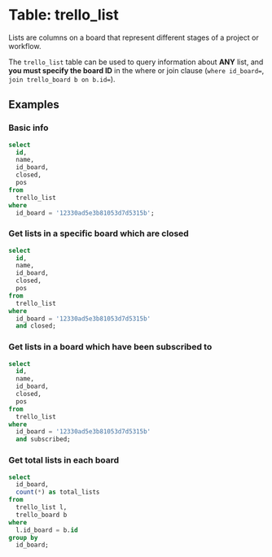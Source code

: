 # Table: trello_list

Lists are columns on a board that represent different stages of a project or workflow.

The `trello_list` table can be used to query information about **ANY** list, and **you must specify the board ID** in the where or join clause (`where id_board=`, `join trello_board b on b.id=`).

## Examples

### Basic info

```sql
select
  id,
  name,
  id_board,
  closed,
  pos
from
  trello_list
where
  id_board = '12330ad5e3b81053d7d5315b';
```

### Get lists in a specific board which are closed

```sql
select
  id,
  name,
  id_board,
  closed,
  pos
from
  trello_list
where
  id_board = '12330ad5e3b81053d7d5315b'
  and closed;
```

### Get lists in a board which have been subscribed to

```sql
select
  id,
  name,
  id_board,
  closed,
  pos
from
  trello_list
where
  id_board = '12330ad5e3b81053d7d5315b'
  and subscribed;
```

### Get total lists in each board

```sql
select
  id_board,
  count(*) as total_lists
from
  trello_list l,
  trello_board b
where
  l.id_board = b.id
group by
  id_board;
```
